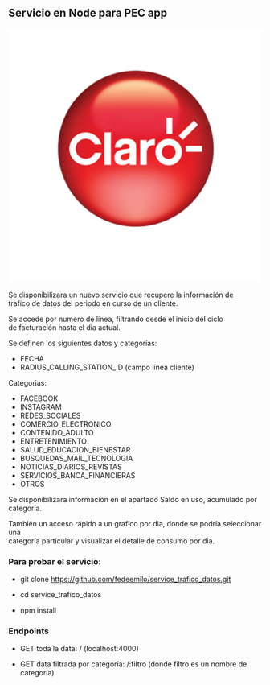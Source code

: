 ## Servicio en Node para PEC app

![Texto alternativo](/assets/img/claro.png)

Se disponibilizara un nuevo servicio que recupere la información de  
trafico de datos del periodo en curso de un cliente.  

Se accede por numero de línea, filtrando desde el inicio del ciclo  
de facturación hasta el dia actual.


Se definen los siguientes datos y categorías:
- FECHA
- RADIUS_CALLING_STATION_ID    (campo línea cliente)

Categorias:
- FACEBOOK  
- INSTAGRAM 
- REDES_SOCIALES  
- COMERCIO_ELECTRONICO  
- CONTENIDO_ADULTO  
- ENTRETENIMIENTO 
- SALUD_EDUCACION_BIENESTAR 
- BUSQUEDAS_MAIL_TECNOLOGIA 
- NOTICIAS_DIARIOS_REVISTAS 
- SERVICIOS_BANCA_FINANCIERAS 
- OTROS

Se disponibilizara información en el apartado Saldo en uso, acumulado por categoría.  

También un acceso rápido a un grafico por dia, donde se podría seleccionar una   
categoría particular y visualizar el detalle de consumo por dia.

### Para probar el servicio:

- git clone https://github.com/fedeemilo/service_trafico_datos.git

- cd service_trafico_datos

- npm install

### Endpoints

- GET toda la data: / (localhost:4000)

- GET data filtrada por categoría: /:filtro (donde filtro es un nombre de categoría)

